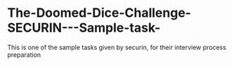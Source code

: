 # The-Doomed-Dice-Challenge-SECURIN---Sample-task-
This is one of the sample tasks given by securin, for their interview process preparation
